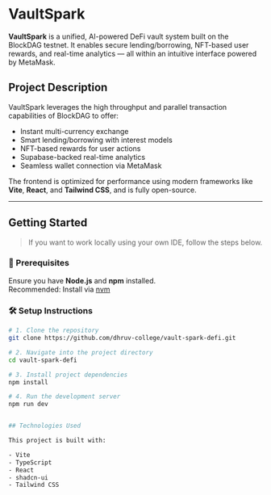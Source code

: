# VaultSpark

**VaultSpark** is a unified, AI-powered DeFi vault system built on the BlockDAG testnet. It enables secure lending/borrowing, NFT-based user rewards, and real-time analytics — all within an intuitive interface powered by MetaMask.

## Project Description

VaultSpark leverages the high throughput and parallel transaction capabilities of BlockDAG to offer:
- Instant multi-currency exchange
- Smart lending/borrowing with interest models
- NFT-based rewards for user actions
- Supabase-backed real-time analytics
- Seamless wallet connection via MetaMask

The frontend is optimized for performance using modern frameworks like **Vite**, **React**, and **Tailwind CSS**, and is fully open-source.

---

## Getting Started

> If you want to work locally using your own IDE, follow the steps below.

### 🔧 Prerequisites
Ensure you have **Node.js** and **npm** installed.  
Recommended: Install via [nvm](https://github.com/nvm-sh/nvm#installing-and-updating)

### 🛠 Setup Instructions

```bash
# 1. Clone the repository
git clone https://github.com/dhruv-college/vault-spark-defi.git

# 2. Navigate into the project directory
cd vault-spark-defi

# 3. Install project dependencies
npm install

# 4. Run the development server
npm run dev


## Technologies Used

This project is built with:

- Vite
- TypeScript
- React
- shadcn-ui
- Tailwind CSS